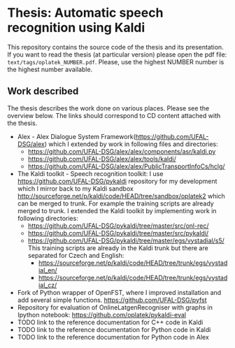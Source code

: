 Thesis: Automatic speech recognition using Kaldi
================================================
This repository contains the source code of the thesis and its presentation.
If you want to read the thesis (at particular version) please open the pdf file: `text/tags/oplatek_NUMBER.pdf`. 
Please, use the highest NUMBER number is the highest number available.

Work described
--------------
The thesis describes the work done on various places.
Please see the overview below.
The links should correspond to CD content attached with the thesis.

 * Alex - Alex Dialogue System Framework(https://github.com/UFAL-DSG/alex) which I extended by work in following files and directories:
    * https://github.com/UFAL-DSG/alex/alex/components/asr/kaldi.py
    * https://github.com/UFAL-DSG/alex/alex/tools/kaldi/
    * https://github.com/UFAL-DSG/alex/alex/PublicTransportInfoCs/hclg/
 * The Kaldi toolkit - Speech recognition toolkit: I use https://github.com/UFAL-DSG/pykaldi repository for my development which I mirror back to my Kaldi sandbox http://sourceforge.net/p/kaldi/code/HEAD/tree/sandbox/oplatek2 which  can be merged to trunk. For example the training scripts are already merged to trunk. I extended the Kaldi toolkit by implementing work in following directories:
    * https://github.com/UFAL-DSG/pykaldi/tree/master/src/onl-rec/
    * https://github.com/UFAL-DSG/pykaldi/tree/master/src/pykaldi/
    * https://github.com/UFAL-DSG/pykaldi/tree/master/egs/vystadial/s5/
      This training scripts are already in the Kaldi trunk but there are separated for Czech and English:
         * https://sourceforge.net/p/kaldi/code/HEAD/tree/trunk/egs/vystadial_en/
         * https://sourceforge.net/p/kaldi/code/HEAD/tree/trunk/egs/vystadial_cz/
 * Fork of Python wrapper of OpenFST, where I improved installation and add several simple functions.
   https://github.com/UFAL-DSG/pyfst
 * Repository for evaluation of OnlineLatgenRecogniser with graphs in Ipython notebook:
   https://github.com/oplatek/pykaldi-eval
 * TODO link to the reference documentation for C++ code in Kaldi
 * TODO link to the reference documentation for Python code in Kaldi
 * TODO link to the reference documentation for Python code in Alex
